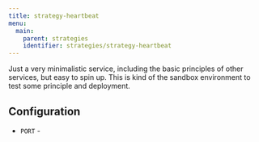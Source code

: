 ```yaml
---
title: strategy-heartbeat
menu:
  main:
    parent: strategies
    identifier: strategies/strategy-heartbeat
---
```


Just a very minimalistic service, including the basic principles of other services, but easy to spin up.
This is kind of the sandbox environment to test some principle and deployment.

## Configuration

- `PORT` - 
